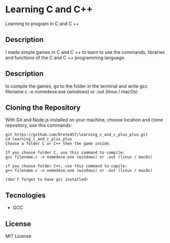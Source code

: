 # Learning C and C++

Learning to program in C and C ++

## Description

I made simple games in C and C ++ to learn to use the commands, libraries and functions of the C and C ++ programming language.

## Description
to compile the games, go to the folder in the terminal and write gcc filename.c -o nomedese.exe (windows) or .out (linux / macOs) 

## Cloning the Repository
With Git and Node.js installed on your machine, choose location and clone repository, use this commands:

```
git https://github.com/Drete457/learning_c_and_c_plus_plus.git
cd learning_c_and_c_plus_plus
Choose a folder C or C++ then the game inside.

If you choose folder C, use this command to compile:
gcc filename.c -o nomedese.exe (windows) or .out (linux / macOs)

if you choose folder C++, use this command to copile:
g++ filename.c -o nomedese.exe (windows) or .out (linux / macOs)

(don't forget to have gcc installed)
```

## Tecnologies

- GCC

## License
MIT License
